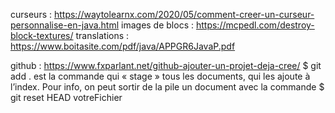 curseurs : https://waytolearnx.com/2020/05/comment-creer-un-curseur-personnalise-en-java.html
images de blocs : https://mcpedl.com/destroy-block-textures/
translations : https://www.boitasite.com/pdf/java/APPGR6JavaP.pdf


github :
https://www.fxparlant.net/github-ajouter-un-projet-deja-cree/
$ git add . est la commande qui « stage » tous les documents, qui les ajoute à l’index. Pour info, on peut sortir de la pile un document avec la commande $ git reset HEAD votreFichier
